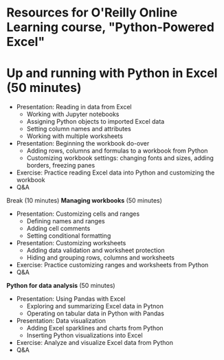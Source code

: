 # Resources for O'Reilly Online Learning course, "Python-Powered Excel"
 
# **Up and running with Python in Excel** (50 minutes)

- Presentation: Reading in data from Excel
    - Working with Jupyter notebooks
    - Assigning Python objects to imported Excel data
    - Setting column names and attributes
    - Working with multiple worksheets
- Presentation: Beginning the workbook do-over
    - Adding rows, columns and formulas to a workbook from Python
    - Customizing workbook settings: changing fonts and sizes, adding borders, freezing panes
- Exercise: Practice reading Excel data into Python and customizing the workbook
- Q&A

Break (10 minutes)
**Managing workbooks** (50 minutes)

- Presentation: Customizing cells and ranges
    - Defining names and ranges
    - Adding cell comments
    - Setting conditional formatting
- Presentation: Customizing worksheets
    - Adding data validation and worksheet protection
    - Hiding and grouping rows, columns and worksheets
- Exercise:  Practice customizing ranges and worksheets from Python
- Q&A

**Python for data analysis** (50 minutes)
        

- Presentation: Using Pandas with Excel
    - Exploring and summarizing Excel data in Pytnon
    - Operating on tabular data in Python with Pandas
- Presentation: Data visualization
    - Adding Excel sparklines and charts from Python
    - Inserting Python visualizations into Excel
- Exercise:  Analyze and visualize Excel data from Python 
- Q&A

